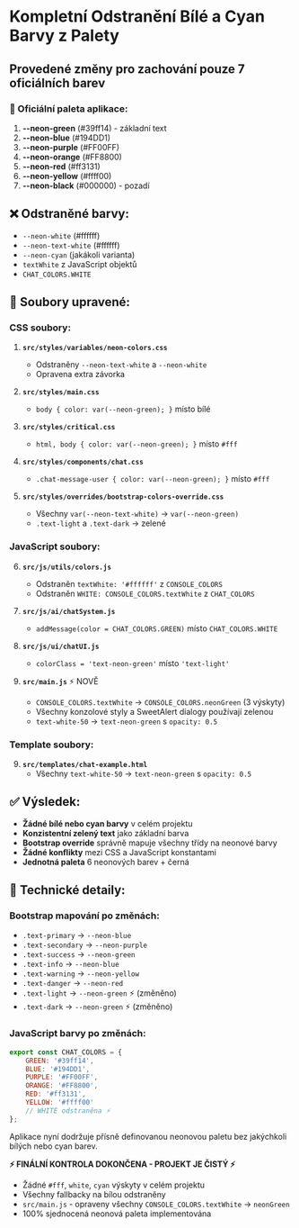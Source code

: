 # Kompletní Odstranění Bílé a Cyan Barvy z Palety

## Provedené změny pro zachování pouze 7 oficiálních barev

### 🎨 Oficiální paleta aplikace:
1. **--neon-green** (#39ff14) - základní text
2. **--neon-blue** (#194DD1) 
3. **--neon-purple** (#FF00FF)
4. **--neon-orange** (#FF8800)
5. **--neon-red** (#ff3131)
6. **--neon-yellow** (#ffff00)
7. **--neon-black** (#000000) - pozadí

## ❌ Odstraněné barvy:
- `--neon-white` (#ffffff)
- `--neon-text-white` (#ffffff) 
- `--neon-cyan` (jakákoli varianta)
- `textWhite` z JavaScript objektů
- `CHAT_COLORS.WHITE`

## 📝 Soubory upravené:

### CSS soubory:
1. **`src/styles/variables/neon-colors.css`**
   - Odstraněny `--neon-text-white` a `--neon-white`
   - Opravena extra závorka

2. **`src/styles/main.css`**
   - `body { color: var(--neon-green); }` místo bílé

3. **`src/styles/critical.css`**
   - `html, body { color: var(--neon-green); }` místo `#fff`

4. **`src/styles/components/chat.css`**
   - `.chat-message-user { color: var(--neon-green); }` místo `#fff`

5. **`src/styles/overrides/bootstrap-colors-override.css`**
   - Všechny `var(--neon-text-white)` → `var(--neon-green)`
   - `.text-light` a `.text-dark` → zelené

### JavaScript soubory:
6. **`src/js/utils/colors.js`**
   - Odstraněn `textWhite: '#ffffff'` z `CONSOLE_COLORS`
   - Odstraněn `WHITE: CONSOLE_COLORS.textWhite` z `CHAT_COLORS`

7. **`src/js/ai/chatSystem.js`**
   - `addMessage(color = CHAT_COLORS.GREEN)` místo `CHAT_COLORS.WHITE`

8. **`src/js/ui/chatUI.js`**
   - `colorClass = 'text-neon-green'` místo `'text-light'`

9. **`src/main.js`** ⚡ NOVĚ
   - `CONSOLE_COLORS.textWhite` → `CONSOLE_COLORS.neonGreen` (3 výskyty)
   - Všechny konzolové styly a SweetAlert dialogy používají zelenou
   - `text-white-50` → `text-neon-green` s `opacity: 0.5`

### Template soubory:
9. **`src/templates/chat-example.html`**
   - Všechny `text-white-50` → `text-neon-green` s `opacity: 0.5`

## ✅ Výsledek:

- **Žádné bílé nebo cyan barvy** v celém projektu
- **Konzistentní zelený text** jako základní barva
- **Bootstrap override** správně mapuje všechny třídy na neonové barvy
- **Žádné konflikty** mezi CSS a JavaScript konstantami
- **Jednotná paleta** 6 neonových barev + černá

## 🔧 Technické detaily:

### Bootstrap mapování po změnách:
- `.text-primary` → `--neon-blue`
- `.text-secondary` → `--neon-purple`
- `.text-success` → `--neon-green`
- `.text-info` → `--neon-blue`
- `.text-warning` → `--neon-yellow`
- `.text-danger` → `--neon-red`
- `.text-light` → `--neon-green` ⚡ (změněno)
- `.text-dark` → `--neon-green` ⚡ (změněno)

### JavaScript barvy po změnách:
```javascript
export const CHAT_COLORS = {
    GREEN: '#39ff14',
    BLUE: '#194DD1', 
    PURPLE: '#FF00FF',
    ORANGE: '#FF8800',
    RED: '#ff3131',
    YELLOW: '#ffff00'
    // WHITE odstraněna ⚡
};
```

Aplikace nyní dodržuje přísně definovanou neonovou paletu bez jakýchkoli bílých nebo cyan barev.

**⚡ FINÁLNÍ KONTROLA DOKONČENA - PROJEKT JE ČISTÝ ⚡**
- Žádné `#fff`, `white`, `cyan` výskyty v celém projektu
- Všechny fallbacky na bílou odstraněny
- `src/main.js` - opraveny všechny `CONSOLE_COLORS.textWhite` → `neonGreen`
- 100% sjednocená neonová paleta implementována
